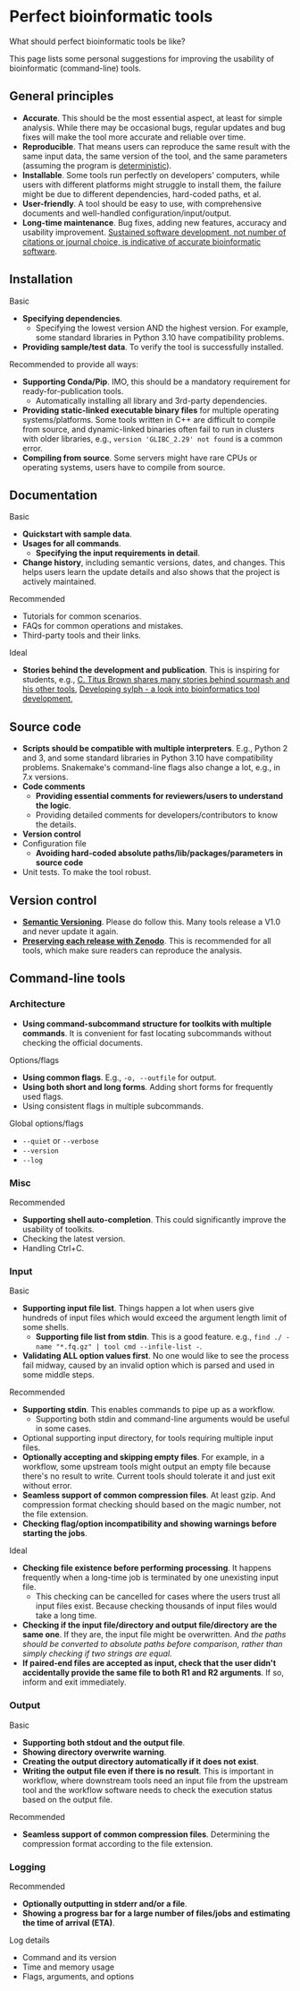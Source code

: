 # Perfect bioinformatic tools

What should perfect bioinformatic tools be like?

This page lists some personal suggestions for improving the usability of bioinformatic (command-line) tools.

## General principles

- **Accurate**. This should be the most essential aspect, at least for simple analysis. While there may be occasional bugs, regular updates and bug fixes will make the tool more accurate and reliable over time. 
- **Reproducible**. That means users can reproduce the same result with the same input data, the same version of the tool, and the same parameters (assuming the program is [deterministic](https://en.wikipedia.org/wiki/Deterministic_algorithm)).
- **Installable**. Some tools run perfectly on developers' computers, while users with different platforms might struggle to install them, the failure might be due to different dependencies, hard-coded paths, et al.
- **User-friendly**. A tool should be easy to use, with comprehensive documents and well-handled configuration/input/output.
- **Long-time maintenance**. Bug fixes, adding new features, accuracy and usability improvement.
  [Sustained software development, not number of citations or journal choice, is indicative of accurate bioinformatic software](https://genomebiology.biomedcentral.com/articles/10.1186/s13059-022-02625-x).

## Installation

Basic

- **Specifying dependencies**.
    - Specifying the lowest version AND the highest version.
      For example, some standard libraries in Python 3.10 have compatibility problems.
- **Providing sample/test data**. To verify the tool is successfully installed.

Recommended to provide all ways:

- **Supporting Conda/Pip**. IMO, this should be a mandatory requirement for ready-for-publication tools.
    - Automatically installing all library and 3rd-party dependencies.
- **Providing static-linked executable binary files** for multiple operating systems/platforms. Some tools written in C++ are difficult to compile from source, and dynamic-linked binaries often fail to run in clusters with older libraries, e.g., `version 'GLIBC_2.29' not found` is a common error.
- **Compiling from source**. Some servers might have rare CPUs or operating systems, users have to compile from source.

## Documentation

Basic

- **Quickstart with sample data**.
- **Usages for all commands**.
    - **Specifying the input requirements in detail**.
- **Change history**, including semantic versions, dates, and changes. This helps users learn the update details and also shows that the project is actively maintained.

Recommended

- Tutorials for common scenarios.
- FAQs for common operations and mistakes.
- Third-party tools and their links.

Ideal

- **Stories behind the development and publication**. This is inspiring for students, e.g., [C. Titus Brown shares many stories behind sourmash and his other tools](http://ivory.idyll.org/blog/),
  [Developing sylph - a look into bioinformatics tool development](https://jim-shaw-bluenote.github.io/blog/2024/developing-sylph/),

## Source code

- **Scripts should be compatible with multiple interpreters**. E.g., Python 2 and 3, and some standard libraries in Python 3.10 have compatibility problems. Snakemake's command-line flags also change a lot, e.g., in 7.x versions.
- **Code comments**
    - **Providing essential comments for reviewers/users to understand the logic**.
    - Providing detailed comments for developers/contributors to know the details.
- **Version control**
- Configuration file
    - **Avoiding hard-coded absolute paths/lib/packages/parameters in source code**
- Unit tests. To make the tool robust.

## Version control

- [**Semantic Versioning**](https://semver.org/). Please do follow this. Many tools release a V1.0 and never update it again.
- [**Preserving each release with Zenodo**](https://docs.github.com/en/repositories/archiving-a-github-repository/referencing-and-citing-content). This is recommended for all tools, which make sure readers can reproduce the analysis.

## Command-line tools

### Architecture

- **Using command-subcommand structure for toolkits with multiple commands**. It is convenient for fast locating subcommands without checking the official documents.

Options/flags

- **Using common flags**. E.g., `-o, --outfile` for output.
- **Using both short and long forms**. Adding short forms for frequently used flags.
- Using consistent flags in multiple subcommands.

Global options/flags

- `--quiet` or `--verbose`
- `--version`
- `--log`

### Misc

Recommended

- **Supporting shell auto-completion**. This could significantly improve the usability of toolkits.
- Checking the latest version.
- Handling Ctrl+C.

### Input

Basic

- **Supporting input file list**. Things happen a lot when users give hundreds of input files which would exceed the argument length limit of some shells.
    - **Supporting file list from stdin**. This is a good feature. e.g., `find ./ -name "*.fq.gz" | tool cmd --infile-list -`.
- **Validating ALL option values first**. No one would like to see the process fail midway, caused by an invalid option which is parsed and used in some middle steps.

Recommended

- **Supporting stdin**. This enables commands to pipe up as a workflow.
    - Supporting both stdin and command-line arguments would be useful in some cases.
- Optional supporting input directory, for tools requiring multiple input files.
- **Optionally accepting and skipping empty files**. For example, in a workflow, some upstream tools might output an empty file because there's no result to write. Current tools should tolerate it and just exit without error.
- **Seamless support of common compression files**. At least gzip. And compression format checking should based on the magic number, not the file extension. 
- **Checking flag/option incompatibility and showing warnings before starting the jobs**.

Ideal

- **Checking file existence before performing processing**. It happens frequently when a long-time job is terminated by one unexisting input file.
    - This checking can be cancelled for cases where the users trust all input files exist. Because checking thousands of input files would take a long time.
- **Checking if the input file/directory and output file/directory are the same one**. If they are, the input file might be overwritten. And *the paths should be converted to absolute paths before comparison, rather than simply checking if two strings are equal*. 
- **If paired-end files are accepted as input, check that the user didn't accidentally provide the same file to both R1 and R2 arguments**. If so, inform and exit immediately.

### Output

Basic

- **Supporting both stdout and the output file**.
- **Showing directory overwrite warning**.
- **Creating the output directory automatically if it does not exist**.
- **Writing the output file even if there is no result**. This is important in workflow, where downstream tools need an input file from the upstream tool and the workflow software needs to check the execution status based on the output file.

Recommended
  
- **Seamless support of common compression files**. Determining the compression format according to the file extension.

### Logging

Recommended

- **Optionally outputting in stderr and/or a file**.
- **Showing a progress bar for a large number of files/jobs and estimating the time of arrival (ETA)**.

Log details

- Command and its version
- Time and memory usage
- Flags, arguments, and options
